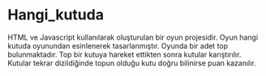 # Hangi_kutuda
HTML ve Javascript kullanılarak oluşturulan bir oyun projesidir. Oyun hangi kutuda oyunundan esinlenerek tasarlanmıştır. Oyunda bir adet top bulunmaktadır. Top bir kutuya hareket ettikten sonra kutular karıştırılır. Kutular tekrar dizildiğinde topun olduğu kutu doğru bilinirse puan kazanılır.
